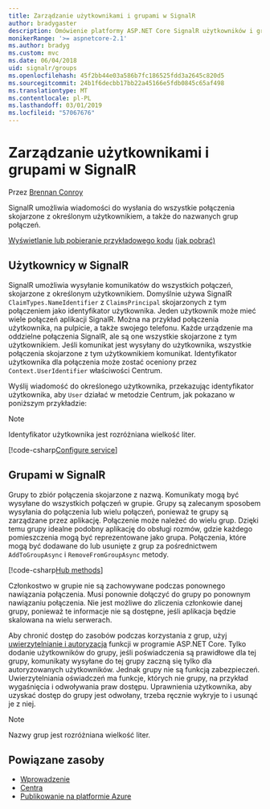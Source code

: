 ```yaml
---
title: Zarządzanie użytkownikami i grupami w SignalR
author: bradygaster
description: Omówienie platformy ASP.NET Core SignalR użytkowników i grup zarządzania.
monikerRange: '>= aspnetcore-2.1'
ms.author: bradyg
ms.custom: mvc
ms.date: 06/04/2018
uid: signalr/groups
ms.openlocfilehash: 45f2bb44e03a586b7fc186525fdd3a2645c820d5
ms.sourcegitcommit: 24b1f6decbb17bb22a45166e5fdb0845c65af498
ms.translationtype: MT
ms.contentlocale: pl-PL
ms.lasthandoff: 03/01/2019
ms.locfileid: "57067676"
---
```

# <a name="manage-users-and-groups-in-signalr"></a>Zarządzanie użytkownikami i grupami w SignalR

Przez [Brennan Conroy](https://github.com/BrennanConroy)

SignalR umożliwia wiadomości do wysłania do wszystkie połączenia skojarzone z określonym użytkownikiem, a także do nazwanych grup połączeń.

[Wyświetlanie lub pobieranie przykładowego kodu](https://github.com/aspnet/Docs/tree/master/aspnetcore/signalr/groups/sample/) [(jak pobrać)](xref:index#how-to-download-a-sample)

## <a name="users-in-signalr"></a>Użytkownicy w SignalR

SignalR umożliwia wysyłanie komunikatów do wszystkich połączeń, skojarzone z określonym użytkownikiem. Domyślnie używa SignalR `ClaimTypes.NameIdentifier` z `ClaimsPrincipal` skojarzonych z tym połączeniem jako identyfikator użytkownika. Jeden użytkownik może mieć wiele połączeń aplikacji SignalR. Można na przykład połączenia użytkownika, na pulpicie, a także swojego telefonu. Każde urządzenie ma oddzielne połączenia SignalR, ale są one wszystkie skojarzone z tym użytkownikiem. Jeśli komunikat jest wysyłany do użytkownika, wszystkie połączenia skojarzone z tym użytkownikiem komunikat. Identyfikator użytkownika dla połączenia może zostać oceniony przez `Context.UserIdentifier` właściwości Centrum.

Wyślij wiadomość do określonego użytkownika, przekazując identyfikator użytkownika, aby `User` działać w metodzie Centrum, jak pokazano w poniższym przykładzie:

> [!NOTE]
> Identyfikator użytkownika jest rozróżniana wielkość liter.

[!code-csharp[Configure service](groups/sample/hubs/chathub.cs?range=29-32)]

## <a name="groups-in-signalr"></a>Grupami w SignalR

Grupy to zbiór połączenia skojarzone z nazwą. Komunikaty mogą być wysyłane do wszystkich połączeń w grupie. Grupy są zalecanym sposobem wysyłania do połączenia lub wielu połączeń, ponieważ te grupy są zarządzane przez aplikację. Połączenie może należeć do wielu grup. Dzięki temu grupy idealne podobny aplikację do obsługi rozmów, gdzie każdego pomieszczenia mogą być reprezentowane jako grupa. Połączenia, które mogą być dodawane do lub usunięte z grup za pośrednictwem `AddToGroupAsync` i `RemoveFromGroupAsync` metody.

[!code-csharp[Hub methods](groups/sample/hubs/chathub.cs?range=15-27)]

Członkostwo w grupie nie są zachowywane podczas ponownego nawiązania połączenia. Musi ponownie dołączyć do grupy po ponownym nawiązaniu połączenia. Nie jest możliwe do zliczenia członkowie danej grupy, ponieważ te informacje nie są dostępne, jeśli aplikacja będzie skalowana na wielu serwerach.

Aby chronić dostęp do zasobów podczas korzystania z grup, użyj [uwierzytelnianie i autoryzacja](xref:signalr/authn-and-authz) funkcji w programie ASP.NET Core. Tylko dodanie użytkowników do grupy, jeśli poświadczenia są prawidłowe dla tej grupy, komunikaty wysyłane do tej grupy zaczną się tylko dla autoryzowanych użytkowników. Jednak grupy nie są funkcją zabezpieczeń. Uwierzytelniania oświadczeń ma funkcje, których nie grupy, na przykład wygaśnięcia i odwoływania praw dostępu. Uprawnienia użytkownika, aby uzyskać dostęp do grupy jest odwołany, trzeba ręcznie wykryje to i usunąć je z niej.

> [!NOTE]
> Nazwy grup jest rozróżniana wielkość liter.

## <a name="related-resources"></a>Powiązane zasoby

* [Wprowadzenie](xref:tutorials/signalr)
* [Centra](xref:signalr/hubs)
* [Publikowanie na platformie Azure](xref:signalr/publish-to-azure-web-app)
